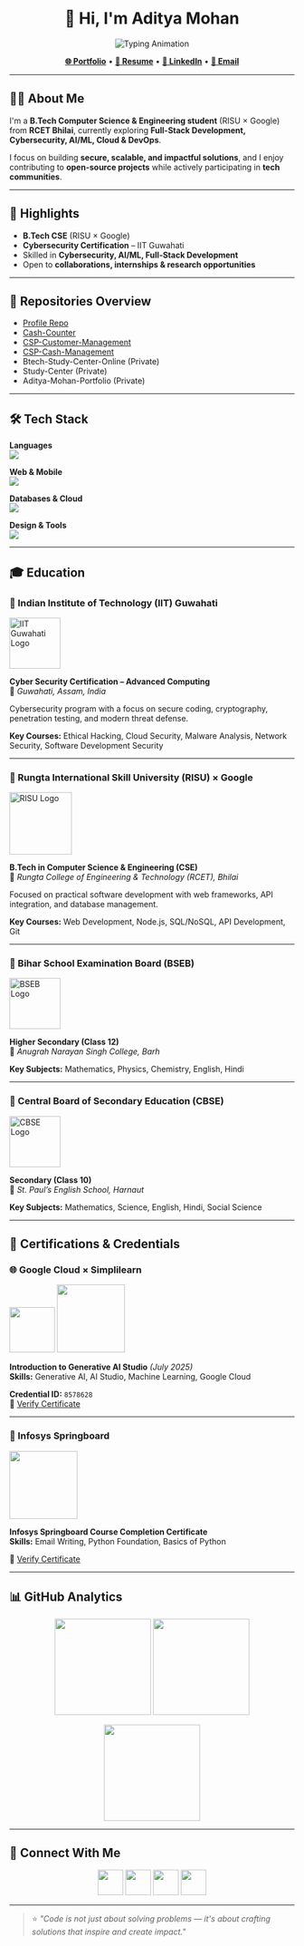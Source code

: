 <!-- HEADER -->
<h1 align="center">👋 Hi, I'm Aditya Mohan</h1>

<p align="center">
  <img src="https://readme-typing-svg.herokuapp.com?size=22&duration=4000&color=4E9F3D&center=true&vCenter=true&width=550&lines=Full-Stack+Developer;Cybersecurity+Enthusiast;Cloud+%26+DevOps+Learner;Tech+Explorer+%7C+Open-Source+Contributor" alt="Typing Animation">
</p>

<p align="center">
  <a href="https://adityamohan.tech" target="_blank"><b>🌐 Portfolio</b></a> •
  <a href="https://adityamohan.info" target="_blank"><b>📄 Resume</b></a> •
  <a href="https://linkedin.com/in/aditya-mohan-cse" target="_blank"><b>💼 LinkedIn</b></a> •
  <a href="mailto:adityamohan.cse@gmail.com"><b>📧 Email</b></a>
</p>

---

## 👨‍💻 About Me
I'm a **B.Tech Computer Science & Engineering student** (RISU × Google) from **RCET Bhilai**, currently exploring **Full-Stack Development, Cybersecurity, AI/ML, Cloud & DevOps**.  

I focus on building **secure, scalable, and impactful solutions**, and I enjoy contributing to **open-source projects** while actively participating in **tech communities**.  

---

## 🚀 Highlights
- **B.Tech CSE** (RISU × Google)  
- **Cybersecurity Certification** – IIT Guwahati  
- Skilled in **Cybersecurity, AI/ML, Full-Stack Development**  
- Open to **collaborations, internships & research opportunities**

---

## 📂 Repositories Overview
- [Profile Repo](https://github.com/adityamohan-cse/adityamohan-cse)  
- [Cash-Counter](https://github.com/adityamohan-cse/Cash-Counter)  
- [CSP-Customer-Management](https://github.com/adityamohan-cse/CSP-Customer-Management)  
- [CSP-Cash-Management](https://github.com/adityamohan-cse/CSP-Cash-Management)  
- Btech-Study-Center-Online (Private)  
- Study-Center (Private)  
- Aditya-Mohan-Portfolio (Private)  

---

## 🛠️ Tech Stack

**Languages**  
<img src="https://skillicons.dev/icons?i=python,java,cpp,typescript,javascript,c,cs,go" />

**Web & Mobile**  
<img src="https://skillicons.dev/icons?i=react,nextjs,nodejs,express,django,tailwind,flutter,androidstudio,kotlin" />

**Databases & Cloud**  
<img src="https://skillicons.dev/icons?i=mysql,postgresql,mongodb,oracle,aws,gcp,azure,firebase,docker,linux" />

**Design & Tools**  
<img src="https://skillicons.dev/icons?i=figma,photoshop,git" />

---

## 🎓 Education  

### 🏫 Indian Institute of Technology (IIT) Guwahati  
<img src="https://upload.wikimedia.org/wikipedia/en/6/62/IIT_Guwahati_Logo.svg" alt="IIT Guwahati Logo" width="90"/>  

**Cyber Security Certification – Advanced Computing**  
📍 *Guwahati, Assam, India*  

Cybersecurity program with a focus on secure coding, cryptography, penetration testing, and modern threat defense.  

**Key Courses:** Ethical Hacking, Cloud Security, Malware Analysis, Network Security, Software Development Security  

---

### 🏫 Rungta International Skill University (RISU) × Google  
<img src="https://risu.ac.in/wp-content/uploads/2022/05/cropped-RISU-Logo.png" alt="RISU Logo" width="110"/>  

**B.Tech in Computer Science & Engineering (CSE)**  
📍 *Rungta College of Engineering & Technology (RCET), Bhilai*  

Focused on practical software development with web frameworks, API integration, and database management.  

**Key Courses:** Web Development, Node.js, SQL/NoSQL, API Development, Git  

---

### 🏫 Bihar School Examination Board (BSEB)  
<img src="https://upload.wikimedia.org/wikipedia/en/8/88/Bihar_School_Examination_Board_logo.png" alt="BSEB Logo" width="90"/>  

**Higher Secondary (Class 12)**  
📍 *Anugrah Narayan Singh College, Barh*  

**Key Subjects:** Mathematics, Physics, Chemistry, English, Hindi  

---

### 🏫 Central Board of Secondary Education (CBSE)  
<img src="https://upload.wikimedia.org/wikipedia/commons/0/0c/Central_Board_of_Secondary_Education_logo.png" alt="CBSE Logo" width="90"/>  

**Secondary (Class 10)**  
📍 *St. Paul’s English School, Harnaut*  

**Key Subjects:** Mathematics, Science, English, Hindi, Social Science  

---

## 🏅 Certifications & Credentials  

### 🌐 Google Cloud × Simplilearn  
<img src="https://upload.wikimedia.org/wikipedia/commons/5/5f/Google_Cloud_logo.svg" width="80"/> 
<img src="https://cdn.worldvectorlogo.com/logos/simplilearn.svg" width="120"/>  

**Introduction to Generative AI Studio** *(July 2025)*  
**Skills:** Generative AI, AI Studio, Machine Learning, Google Cloud  

**Credential ID:** `8578628`  
🔗 [Verify Certificate](#)  

---

### 🏢 Infosys Springboard  
<img src="https://upload.wikimedia.org/wikipedia/commons/5/55/Infosys_logo.svg" width="120"/>  

**Infosys Springboard Course Completion Certificate**  
**Skills:** Email Writing, Python Foundation, Basics of Python  

🔗 [Verify Certificate](#)  

---

## 📊 GitHub Analytics

<p align="center">
  <img src="https://github-readme-stats.vercel.app/api?username=adityamohan-cse&show_icons=true&theme=tokyonight&hide_border=true" height="170"/>
  <img src="https://github-readme-streak-stats.herokuapp.com/?user=adityamohan-cse&theme=tokyonight&hide_border=true" height="170"/>
</p>

<p align="center">
  <img src="https://github-readme-stats.vercel.app/api/top-langs/?username=adityamohan-cse&layout=compact&theme=tokyonight&hide_border=true" height="170"/>
</p>

---

## 🤝 Connect With Me
<p align="center">
  <a href="https://linkedin.com/in/aditya-mohan-cse" target="_blank"><img src="https://skillicons.dev/icons?i=linkedin" width="45"/></a>
  <a href="https://twitter.com/adityamohan_cse" target="_blank"><img src="https://skillicons.dev/icons?i=twitter" width="45"/></a>
  <a href="https://instagram.com/adityamohan.cse" target="_blank"><img src="https://skillicons.dev/icons?i=instagram" width="45"/></a>
  <a href="mailto:adityamohan.cse@gmail.com" target="_blank"><img src="https://skillicons.dev/icons?i=gmail" width="45"/></a>
</p>

---

> ⭐ *"Code is not just about solving problems — it's about crafting solutions that inspire and create impact."*
